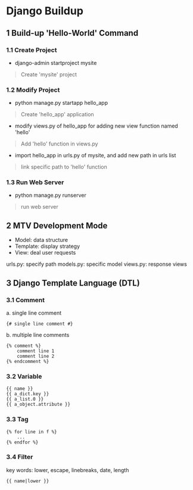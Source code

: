 # Django Buildup

## 1 Build-up 'Hello-World' Command

### 1.1 Create Project

* django-admin startproject mysite
> Create 'mysite' project

### 1.2 Modify Project

* python manage.py startapp hello_app
> Create 'hello_app' application

* modify views.py of hello_app for adding new view function named 'hello'
> Add 'hello' function in views.py

* import hello_app in urls.py of mysite, and add new path in urls list
> link specific path to 'hello' function

### 1.3 Run Web Server

* python manage.py runserver
> run web server

## 2 MTV Development Mode

* Model: data structure
* Template: display strategy
* View: deal user requests

urls.py: specify path
models.py: specific model
views.py: response views

## 3 Django Template Language (DTL)

### 3.1 Comment

a. single line comment
~~~
{# single line comment #}
~~~

b. multiple line comments
~~~
{% comment %}
    comment line 1
    comment line 2
{% endcomment %}
~~~

### 3.2 Variable

~~~
{{ name }}
{{ a_dict.key }}
{{ a_list.0 }}
{{ a_object.attribute }}
~~~

### 3.3 Tag

~~~
{% for line in f %}
    ...
{% endfor %}
~~~

### 3.4 Filter

key words: lower, escape, linebreaks, date, length
~~~
{{ name|lower }}
~~~
